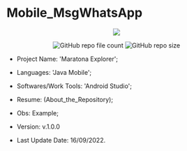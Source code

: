 # Mobile_MsgWhatsApp

<p align="center">
<img src="http://img.shields.io/static/v1?label=STATUS&message=Concluded&color=blue&style=flat"/>
</p>

<p align="center">
<img alt="GitHub repo file count" src="https://img.shields.io/github/directory-file-count/Rafa-KozAnd/Mobile_MsgWhatsApp">
<img alt="GitHub repo size" src="https://img.shields.io/github/repo-size/Rafa-KozAnd/Mobile_MsgWhatsApp">
</p>

- Project Name: 'Maratona Explorer';
- Languages: 'Java Mobile';
- Softwares/Work Tools: 'Android Studio';
- Resume: (About_the_Repository);
- Obs: Example;
- Version: v.1.0.0

- Last Update Date: 16/09/2022.
